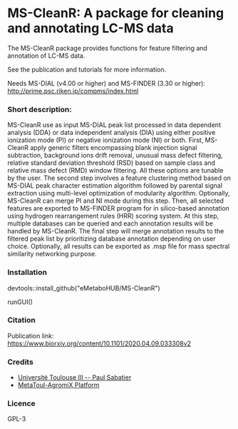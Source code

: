 # MS-CleanR: A package for cleaning and annotating LC-MS data

The MS-CleanR package provides functions for feature filtering and annotation of LC-MS data.

See the publication and tutorials for more information.

Needs MS-DIAL (v4.00 or higher) and MS-FINDER (3.30 or higher): http://prime.psc.riken.jp/compms/index.html

### Short description:
MS-CleanR use as input MS-DIAL peak list processed in data dependent analysis (DDA) or data independent analysis (DIA) using either positive ionization mode (PI) or negative ionization mode (NI) or both. First, MS-CleanR apply generic filters encompassing blank injection signal subtraction, background ions drift removal, unusual mass defect filtering, relative standard deviation threshold (RSD) based on sample class and relative mass defect (RMD) window filtering. All these options are tunable by the user. The second step involves a feature clustering method based on MS-DIAL peak character estimation algorithm followed by parental signal extraction using multi-level optimization of modularity algorithm. Optionally, MS-CleanR can merge PI and NI mode during this step. Then, all selected features are exported to MS-FINDER program for in silico-based annotation using hydrogen rearrangement rules (HRR) scoring system. At this step, multiple databases can be queried and each annotation results will be handled by MS-CleanR. The final step will merge annotation results to the filtered peak list by prioritizing database annotation depending on user choice. Optionally, all results can be exported as .msp file for mass spectral similarity networking purpose.   

### Installation
devtools::install_github("eMetaboHUB/MS-CleanR")

runGUI() 

### Citation
Publication link: https://www.biorxiv.org/content/10.1101/2020.04.09.033308v2

### Credits
- [Université Toulouse III -- Paul Sabatier](https://www.univ-tlse3.fr)
- [MetaToul-AgromiX Platform](https://www.lrsv.ups-tlse.fr/metatoul-en/)

### Licence
GPL-3

